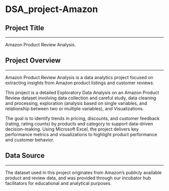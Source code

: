 # DSA_project-Amazon
## Project Title
---
Amazon Product Review Analysis.
## Project Overview 
---
Amazon Product Review Analysis is a data analytics project focused on extracting insights from Amazon product listings and customer reviews. 

This project is a detailed Exploratory Data Analysis on an Amazon Product Review dataset involving data collection and careful study, data cleaning and processing, exploration (analysis based on single variables, and relationship between two or multiple variables), and Visualizations. 

The goal is to identify trends in pricing, discounts, and customer feedback (rating, rating counts) by products and category to support data-driven decision-making. Using Microsoft Excel, the project delivers key performance metrics and visualizations to highlight product performance and customer behavior.

## Data Source
---
The dataset used in this project originates from Amazon’s publicly available product and review data, and was provided through our incubator hub facilitators for educational and analytical purposes.
